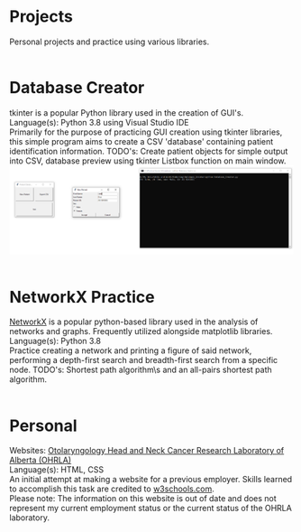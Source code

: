 # Projects
Personal projects and practice using various libraries.<br>
<br>
# Database Creator
tkinter is a popular Python library used in the creation of GUI's.<br>
Language(s): Python 3.8 using Visual Studio IDE<br>
Primarily for the purpose of practicing GUI creation using tkinter libraries, this simple program aims to create a CSV 'database' containing patient identification information.
TODO's: Create patient objects for simple output into CSV, database preview using tkinter Listbox function on main window.<br>
![Database Creator Preview](https://github.com/cdlindsa/Projects/blob/master/Database_Creator/image_preview/DBcreate11May2020.png)<br>
<br>
# NetworkX Practice
<a href="https://networkx.github.io/">NetworkX</a> is a popular python-based library used in the analysis of networks and graphs. Frequently utilized alongside matplotlib libraries.<br>
Language(s): Python 3.8<br>
Practice creating a network and printing a figure of said network, performing a depth-first search and breadth-first search from a specific node. 
TODO's: Shortest path algorithm\s and an all-pairs shortest path algorithm.<br>
<br>
# Personal
Websites: <a href="https://htmlpreview.github.io/?https://github.com/cdlindsa/Projects/blob/master/Personal_Projects/Websites/OHRLA/home.htm">Otolaryngology Head and Neck Cancer Research Laboratory of Alberta (OHRLA)</a><br>
Language(s): HTML, CSS<br>
An initial attempt at making a website for a previous employer. Skills learned to accomplish this task are credited to <a href="https://www.w3schools.com/">w3schools.com</a>. <br>
Please note: The information on this website is out of date and does not represent my current employment status or the current status of the OHRLA laboratory.<br>
<br>
